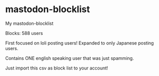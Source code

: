 # mastodon-blocklist
My mastodon-blocklist

Blocks: 588 users

First focused on loli posting users!
Expanded to only Japanese posting users.

Contains ONE english speaking user that was just spamming.

Just import this csv as block list to your account!
